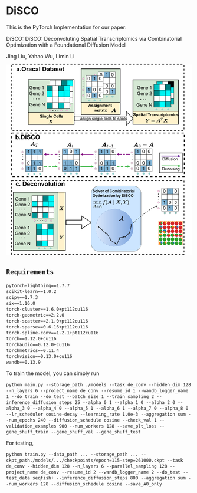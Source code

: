 # **DiSCO**

This is the PyTorch Implementation for our paper:

DiSCO: DiSCO: Deconvoluting Spatial Transcriptomics via Combinatorial Optimization with a Foundational Diffusion Model

Jing Liu, Yahao Wu, Limin Li

<img src="fig/overview of DiSCO.pdf">


## `Requirements`

    
    pytorch-lightning==1.7.7
    scikit-learn==1.0.2
    scipy==1.7.3
    six==1.16.0
    torch-cluster==1.6.0+pt112cu116
    torch-geometric==2.2.0
    torch-scatter==2.1.0+pt112cu116
    torch-sparse==0.6.16+pt112cu116
    torch-spline-conv==1.2.1+pt112cu116
    torch==1.12.0+cu116
    torchaudio==0.12.0+cu116
    torchmetrics==0.11.4
    torchvision==0.13.0+cu116
    wandb==0.13.9


To train the model, you can simply run
```angular2html
python main.py --storage_path ./models --task de_conv --hidden_dim 128 --n_layers 6 --project_name de_conv --resume_id 1 --wandb_logger_name 1 --do_train --do_test --batch_size 1 --train_sampling 2 --inference_diffusion_steps 25 --alpha_0 1 --alpha_1 0 --alpha_2 0 --alpha_3 0 --alpha_4 0 --alpha_5 1 --alpha_6 1 --alpha_7 0 --alpha_8 0 --lr_scheduler cosine-decay --learning_rate 1.0e-3 --aggregation sum --num_epochs 240 --diffusion_schedule cosine --check_val 1 --validation_examples 900 --num_workers 128 --save_plt_loss --gene_shuff_train --gene_shuff_val --gene_shuff_test 
```
For testing, 
```angular2html
python train.py --data_path ... --storage_path ... --ckpt_path./models/.../checkpoints/epoch=115-step=261000.ckpt --task de_conv --hidden_dim 128 --n_layers 6 --parallel_sampling 128 --project_name de_conv --resume_id 2 --wandb_logger_name 2 --do_test --test_data seqfish+ --inference_diffusion_steps 800 --aggregation sum --num_workers 128 --diffusion_schedule cosine --save_A0_only 
```
